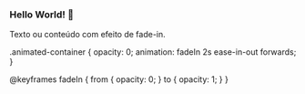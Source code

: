 ### Hello World! 👋

<!--
**NatalieWF/NatalieWF** is a ✨ _special_ ✨ repository because its `README.md` (this file) appears on your GitHub profile.

Here are some ideas to get you started:

- 🔭 I’m currently working on ...
- 🌱 I’m currently learning ...
- 👯 I’m looking to collaborate on ...
- 🤔 I’m looking for help with ...
- 💬 Ask me about ...
- 📫 How to reach me: ...
- 😄 Pronouns: ...
- ⚡ Fun fact: ...
-->

<div class="animated-container">
    <p>Texto ou conteúdo com efeito de fade-in.</p>
</div>

.animated-container {
    opacity: 0;
    animation: fadeIn 2s ease-in-out forwards;
}

@keyframes fadeIn {
    from {
        opacity: 0;
    }
    to {
        opacity: 1;
    }
}
